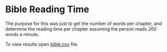 # Bible Reading Time

The purpose for this was just to get the number of words per chapter, and determine the reading time per chapter assuming the person reads 200 words a minute.


To view results open [bible.csv](bible.csv) file.
